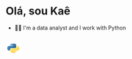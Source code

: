 # Olá, sou Kaê 
- 👨‍💻 I'm a data analyst and I work with Python 


<div style="display: inline_block"><br>

  <img align="center" alt="Rafa-Python" height="30" width="40" src="https://raw.githubusercontent.com/devicons/devicon/master/icons/python/python-original.svg">

</div>
